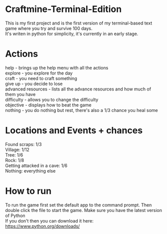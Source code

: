 # Craftmine-Terminal-Edition
This is my first project and is the first version of my terminal-based text game where you try and survive 100 days.  
It's writen in python for simplicity, it's currently in an early stage.  

# Actions
help - brings up the help menu with all the actions  
explore - you explore for the day  
craft - you need to craft something  
give up - you decide to lose  
advanced resources - lists all the advance resources and how much of them you have  
difficulty - allows you to change the difficulty  
objective - displays how to beat the game  
nothing - you do nothing but rest, there's also a 1/3 chance you heal some  

# Locations and Events + chances
Found scraps: 1/3  
Village: 1/12  
Tree: 1/6  
Rock: 1/8  
Getting attacked in a cave: 1/6  
Nothing: everything else  

# How to run
To run the game first set the default app to the command prompt. Then double click the file to start the game. Make sure you have the latest version of Python  
If you don't then you can download it here: https://www.python.org/downloads/
